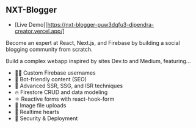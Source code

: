## NXT-Blogger

- [Live Demo][https://nxt-blogger-puw3dqfu3-dipendra-creator.vercel.app/]

Become an expert at React, Next.js, and Firebase by building a social blogging community from scratch. 

Build a complex webapp inspired by sites Dev.to and Medium, featuring...

- 👨‍🎤 Custom Firebase usernames
- 📰 Bot-friendly content (SEO)
- 🦾 Advanced SSR, SSG, and ISR techniques
- 🔥 Firestore CRUD and data modeling
- ⚛️ Reactive forms with react-hook-form
- 📂 Image file uploads
- 💞 Realtime hearts
- 🚀 Security & Deployment




